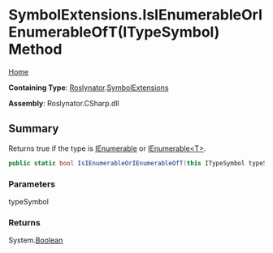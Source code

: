 # SymbolExtensions\.IsIEnumerableOrIEnumerableOfT\(ITypeSymbol\) Method

[Home](../../../README.md)

**Containing Type**: [Roslynator](../../README.md)\.[SymbolExtensions](../README.md)

**Assembly**: Roslynator\.CSharp\.dll

## Summary

Returns true if the type is [IEnumerable](https://docs.microsoft.com/en-us/dotnet/api/system.collections.ienumerable) or [IEnumerable\<T>](https://docs.microsoft.com/en-us/dotnet/api/system.collections.generic.ienumerable-1)\.

```csharp
public static bool IsIEnumerableOrIEnumerableOfT(this ITypeSymbol typeSymbol)
```

### Parameters

typeSymbol



### Returns

System\.[Boolean](https://docs.microsoft.com/en-us/dotnet/api/system.boolean)

